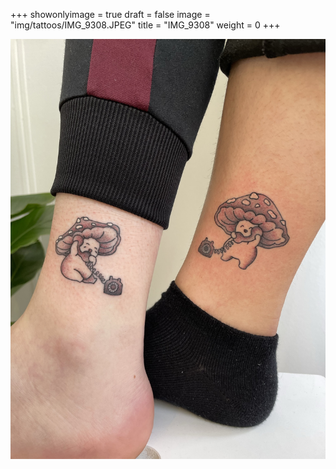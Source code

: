 +++
showonlyimage = true
draft = false
image = "img/tattoos/IMG_9308.JPEG"
title = "IMG_9308"
weight = 0
+++

![image](/img/tattoos/IMG_9308.JPEG)
